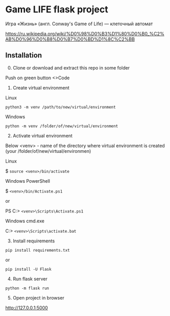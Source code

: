 # Game LIFE flask project 

Игра «Жизнь» (англ. Conway's Game of Life) — клеточный автомат 

https://ru.wikipedia.org/wiki/%D0%98%D0%B3%D1%80%D0%B0_%C2%AB%D0%96%D0%B8%D0%B7%D0%BD%D1%8C%C2%BB

## Installation

0. Clone or download and extract this repo in some folder

Push on green button \<\>Code 

1. Create virtual environment

Linux

`python3 -m venv /path/to/new/virtual/environment`

Windows

`python -m venv /folder/of/new/virtual/environment`

2. Activate virtual environment 

Below \<venv\> - name of the directory where virtual environment is created (your /folder/of/new/virtual/environmen)

Linux

$ `source <venv>/bin/activate`

Windows PowerShell	

$ `<venv>/bin/Activate.ps1`

or

PS C:\> `<venv>\Scripts\Activate.ps1`

Windows cmd.exe	

C:\> `<venv>\Scripts\activate.bat`

3. Install requirements 

`pip install requirements.txt`

or 

`pip install -U Flask`

4. Run flask server

`python -m flask run`

5. Open project in browser

http://127.0.0.1:5000



